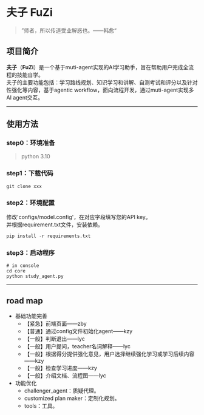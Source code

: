 # 夫子 FuZi
> ”师者，所以传道受业解惑也。——韩愈“  

## 项目简介
**夫子**（**FuZi**）是一个基于muti-agent实现的AI学习助手，旨在帮助用户完成全流程的技能自学。  
夫子的主要功能包括：学习路线规划、知识学习和讲解、自测考试和评分以及针对性强化等内容，基于agentic workflow，面向流程开发，通过muti-agent实现多AI agent交互。

---
## 使用方法
### step0：环境准备
> python 3.10

### step1：下载代码
```
git clone xxx
```
### step2：环境配置
修改'configs/model.config'，在对应字段填写您的API key。  
并根据requirement.txt文件，安装依赖。
```python
pip install -r requirements.txt
```

### step3：启动程序
```
# in console
cd core
python study_agent.py
```

---
## road map
* 基础功能完善
  * 【紧急】前端页面——zby
  * 【普通】通过config文件初始化agent——kzy
  * 【一般】判断退出——lyc
  * 【一般】用户提问，teacher名词解释——lyc
  * 【一般】根据得分提供强化意见，用户选择继续强化学习或学习后续内容 ——kzy
  * 【一般】检查学习进度——kzy
  * 【一般】介绍文档、流程图——lyc
* 功能优化
  * challenger_agent：质疑代理。
  * customized plan maker：定制化规划。
  * tools：工具。
